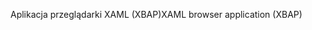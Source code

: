 <span data-ttu-id="63a2c-101">Aplikacja przeglądarki XAML (XBAP)</span><span class="sxs-lookup"><span data-stu-id="63a2c-101">XAML browser application (XBAP)</span></span>